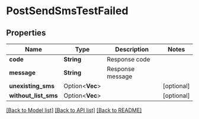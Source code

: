 # PostSendSmsTestFailed

## Properties

Name | Type | Description | Notes
------------ | ------------- | ------------- | -------------
**code** | **String** | Response code | 
**message** | **String** | Response message | 
**unexisting_sms** | Option<**Vec<String>**> |  | [optional]
**without_list_sms** | Option<**Vec<String>**> |  | [optional]

[[Back to Model list]](../README.md#documentation-for-models) [[Back to API list]](../README.md#documentation-for-api-endpoints) [[Back to README]](../README.md)


